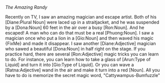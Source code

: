 *The Amazing Randy*

Recently on TV, I saw an amazing magician and escape artist. Both of
his [Diane:Plural Noun] were laced up in a straitjacket, and he was
suspended by a [Dona:Noun] 60 feet in the air over a busy
[Ron:Noun]. And he escaped! A man who can do that must be a real
[Phuong:Noun]. I saw a magician once who put a lion
in a [Gio:Noun] and then waved his magic {FixMe} and
made it disappear. I saw another [Diane:Adjective] magician who sawed
a beautiful [Dona:Noun] in half right on the stage. If you practice hard,
there are several [Ron:Adjective] magic tricks you can learn to do. For
instance, you can learn how to take a glass of [Arun:Type of Liquid] and
turn it into [Gio:Type of Liquid]. Or you can wave a [Ratna:Adjective] 
wand in the air and make it turn into a red [Noun]. All you have
to do is memorize the secret magic word, "Cattywampus-Bumfuzzle"

